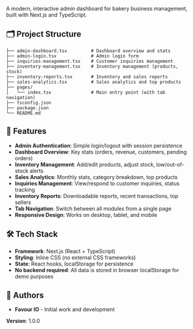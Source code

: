 A modern, interactive admin dashboard for bakery business management, built with Next.js and TypeScript.

## 🗂️ Project Structure

```
├── admin-dashboard.tsx         # Dashboard overview and stats
├── admin-login.tsx             # Admin login form
├── inquiries-management.tsx    # Customer inquiries management
├── inventory-management.tsx    # Inventory management (products, stock)
├── inventory-reports.tsx       # Inventory and sales reports
├── sales-analytics.tsx         # Sales analytics and top products
├── pages/
│   └── index.tsx               # Main entry point (with tab navigation)
├── tsconfig.json
├── package.json
└── README.md
```

## 🚀 Features

- **Admin Authentication**: Simple login/logout with session persistence
- **Dashboard Overview**: Key stats (orders, revenue, customers, pending orders)
- **Inventory Management**: Add/edit products, adjust stock, low/out-of-stock alerts
- **Sales Analytics**: Monthly stats, category breakdown, top products
- **Inquiries Management**: View/respond to customer inquiries, status tracking
- **Inventory Reports**: Downloadable reports, recent transactions, top sellers
- **Tab Navigation**: Switch between all modules from a single page
- **Responsive Design**: Works on desktop, tablet, and mobile

## 🛠️ Tech Stack

- **Framework**: Next.js (React + TypeScript)
- **Styling**: Inline CSS (no external CSS frameworks)
- **State**: React hooks, localStorage for persistence
- **No backend required**: All data is stored in browser localStorage for demo purposes



## 👥 Authors

- **Favour IO** - Initial work and development

**Version**: 1.0.0  

